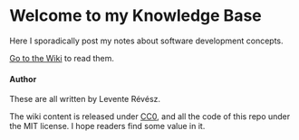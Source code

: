 # Welcome to my Knowledge Base

Here I sporadically post my notes about software development concepts.

[Go to the Wiki](https://github.com/leventerevesz/page/wiki) to read them.

#### Author

These are all written by Levente Révész.

The wiki content is released under [CC0](https://creativecommons.org/public-domain/cc0/), and all the code of this repo under the MIT license. I hope readers find some value in it.
